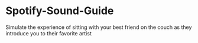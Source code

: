 # Spotify-Sound-Guide
Simulate the experience of sitting with your best friend on the couch as they introduce you to their favorite artist
